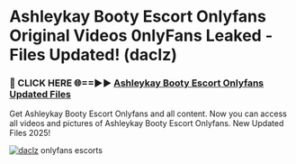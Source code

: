 # Ashleykay Booty Escort Onlyfans Original Videos 0nlyFans Leaked - Files Updated! (daclz)

<h3>🔴 CLICK HERE 🌐==►► <a href="https://tinyurl.com/ms9xzufz" rel="nofollow">Ashleykay Booty Escort Onlyfans Updated Files</a></h3>

Get Ashleykay Booty Escort Onlyfans and all content. Now you can access all videos and pictures of Ashleykay Booty Escort Onlyfans. New Updated Files 2025!

[![daclz](https://i.imgur.com/PQ7UWWw.gif)](https://tinyurl.com/ms9xzufz)
onlyfans escorts